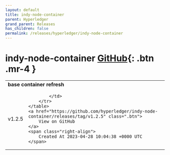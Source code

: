 ```yaml
---
layout: default
title: indy-node-container
parent: Hyperledger
grand_parent: Releases
has_children: false
permalink: /releases/hyperledger/indy-node-container
---
```


# indy-node-container <span class="fs-3 right-align">[GitHub](https://github.com/hyperledger/indy-node-container){: .btn .mr-4 }</span>


<div>
    <table>
        <tr>
            <td colspan="2">
                <b>
                    base container refresh
                </b>
            </td>
        </tr>
        <tr>
            <td>
                <span class="chip">
                    v1.2.5
                </span>
            </td>
            <td>
                
            </td>
        </tr>
    </table>
    <a href="https://github.com/hyperledger/indy-node-container/releases/tag/v1.2.5" class=".btn">
        View on GitHub
    </a>
    <span class="right-align">
        Created At 2023-04-28 10:04:38 +0000 UTC
    </span>
</div>

